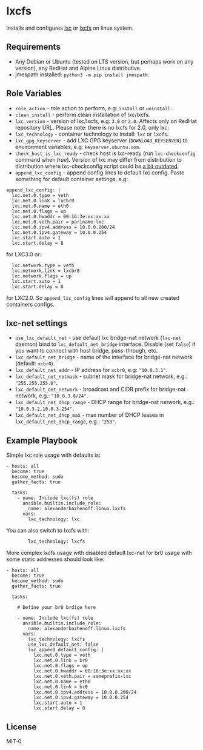 lxcfs
=====
Installs and configures [lxc](https://linuxcontainers.org/lxc/introduction/) or
[lxcfs](https://linuxcontainers.org/lxcfs/introduction/) on linux system.

Requirements
------------
- Any Debian or Ubuntu (tested on LTS version, but perhaps work on any version), any RedHat and Alpine Linux
distributive.
- jmespath installed: `python3 -m pip install jmespath`.

Role Variables
--------------
- `role_action` - role action to perform, e.g: `install` or `uninstall`.
- `clean_install` - perform clean installation of lxc/lxcfs.
- `lxc_version` - version of lxc/lxcfs, e.g: `3.0` or `2.0`. Affects only on RedHat repository URL. Please note: there
is no lxcfs for 2.0, only lxc.
- `lxc_technology` - container technology to install: `lxc` or `lxcfs`.
- `lxc_gpg_keyserver` - add LXC GPG keyserver (`DOWNLOAD_KEYSERVER`) to environment variables, e.g:
`keyserver.ubuntu.com`.
- `check_host_is_lxc_ready` - check host is lxc-ready (run `lxc-checkconfig` command when *true*). Version of lxc may
differ from distribution to distribution where lxc-checkconfig script could be
[a bit outdated](https://github.com/lxc/lxc/issues/4070#issuecomment-1374883653).
- `append_lxc_config` - append config lines to default lxc config. Paste something for default container settings, e.g:
```
append_lxc_config: |
  lxc.net.0.type = veth
  lxc.net.0.link = lxcbr0
  lxc.net.0.name = eth0
  lxc.net.0.flags = up
  lxc.net.0.hwaddr = 00:16:3e:xx:xx:xx
  lxc.net.0.veth.pair = pariname-lxc
  lxc.net.0.ipv4.address = 10.0.0.200/24
  lxc.net.0.ipv4.gateway = 10.0.0.254
  lxc.start.auto = 1
  lxc.start.delay = 8
```
for LXC3.0 or:
```
  lxc.network.type = veth
  lxc.network.link = lxcbr0
  lxc.network.flags = up
  lxc.start.auto = 1
  lxc.start.delay = 8
```
for LXC2.0. So `append_lxc_config` lines will append to all new created containers configs.

## lxc-net settings

- `use_lxc_default_net` - use default lxc bridge-nat network (`lxc-net` daemon) bind to `lxc_default_net_bridge`
interface. Disable (set `false`) if you want to connect with host bridge, pass-through, etc.
- `lxc_default_net_bridge` - name of the interface for bridge-nat network (default: `xcbr0`).
- `lxc_default_net_addr` - IP address for `xcbr0`, e.g: `"10.0.3.1"`.
- `lxc_default_net_netmask` - subnet mask for bridge-nat network, e.g.: `"255.255.255.0"`.
- `lxc_default_net_network` - broadcast and CIDR prefix for bridge-nat network, e.g.: `"10.0.3.0/24"`.
- `lxc_default_net_dhcp_range` - DHCP range for bridge-nat network, e.g.: `"10.0.3.2,10.0.3.254"`.
- `lxc_default_net_dhcp_max` - max number of DHCP leases in `lxc_default_net_dhcp_range`, e.g.: `"253"`.

Example Playbook
----------------

Simple lxc role usage with defaults is:

    - hosts: all
      become: true
      become_method: sudo
      gather_facts: true

      tasks:
        - name: Include lxc(fs) role
          ansible.builtin.include_role:
            name: alexanderbazhenoff.linux.lxcfs
          vars:
            lxc_technology: lxc

You can also switch to lxcfs with:

            lxc_technology: lxcfs

More complex lxcfs usage with disabled default lxc-net for br0 usage with some static addresses should look like:

    - hosts: all
      become: true
      become_method: sudo
      gather_facts: true

      tasks:

        # Define your br0 brdige here

        - name: Include lxc(fs) role
          ansible.builtin.include_role:
            name: alexanderbazhenoff.linux.lxcfs
          vars:
            lxc_technology: lxcfs
            use_lxc_default_net: false
            lxc_append_default_config: |
              lxc.net.0.type = veth
              lxc.net.0.link = br0
              lxc.net.0.flags = up
              lxc.net.0.hwaddr = 00:16:3e:xx:xx:xx
              lxc.net.0.veth.pair = someprefix-lxc
              lxc.net.0.name = eth0
              lxc.net.0.link = br0
              lxc.net.0.ipv4.address = 10.0.0.200/24
              lxc.net.0.ipv4.gateway = 10.0.0.254
              lxc.start.auto = 1
              lxc.start.delay = 8

License
-------
MIT-0

